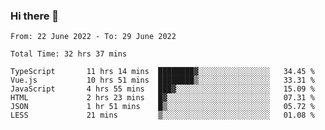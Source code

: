 ### Hi there 👋

<!--
**siaikin/siaikin** is a ✨ _special_ ✨ repository because its `README.md` (this file) appears on your GitHub profile.

Here are some ideas to get you started:

- 🔭 I’m currently working on ...
- 🌱 I’m currently learning ...
- 👯 I’m looking to collaborate on ...
- 🤔 I’m looking for help with ...
- 💬 Ask me about ...
- 📫 How to reach me: ...
- 😄 Pronouns: ...
- ⚡ Fun fact: ...
-->

<!--START_SECTION:waka-->

```text
From: 22 June 2022 - To: 29 June 2022

Total Time: 32 hrs 37 mins

TypeScript       11 hrs 14 mins  ████████▓░░░░░░░░░░░░░░░░   34.45 %
Vue.js           10 hrs 51 mins  ████████▒░░░░░░░░░░░░░░░░   33.31 %
JavaScript       4 hrs 55 mins   ███▓░░░░░░░░░░░░░░░░░░░░░   15.09 %
HTML             2 hrs 23 mins   █▓░░░░░░░░░░░░░░░░░░░░░░░   07.31 %
JSON             1 hr 51 mins    █▒░░░░░░░░░░░░░░░░░░░░░░░   05.72 %
LESS             21 mins         ▒░░░░░░░░░░░░░░░░░░░░░░░░   01.08 %
```

<!--END_SECTION:waka-->
